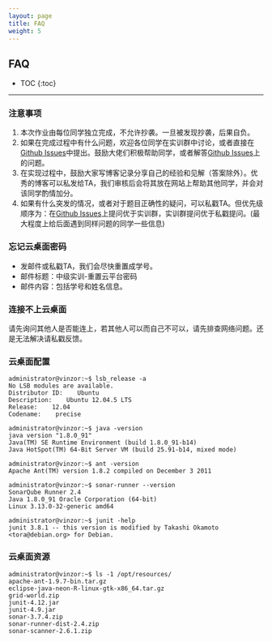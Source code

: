 ```yaml
---
layout: page
title: FAQ
weight: 5
---
```


## FAQ


* TOC
{:toc}


----------

### 注意事项
 1. 本次作业由每位同学独立完成，不允许抄袭。一旦被发现抄袭，后果自负。
 2. 如果在完成过程中有什么问题，欢迎各位同学在实训群中讨论，或者直接在[Github Issues](https://github.com/se-2020/se-2020.github.io/issues)中提出。鼓励大佬们积极帮助同学，或者解答[Github Issues](https://github.com/se-2020/se-2020.github.io/issues)上的问题。
 3. 在实现过程中，鼓励大家写博客记录分享自己的经验和见解（答案除外）。优秀的博客可以私发给TA，我们审核后会将其放在网站上帮助其他同学，并会对该同学酌情加分。
 4. 如果有什么突发的情况，或者对于题目正确性的疑问，可以私戳TA。但优先级顺序为：在[Github Issues](https://github.com/se-2020/se-2020.github.io/issues)上提问优于实训群，实训群提问优于私戳提问。(最大程度上给后面遇到同样问题的同学一些信息)


### 忘记云桌面密码
* 发邮件或私戳TA，我们会尽快重置成学号。
* 邮件标题：中级实训-重置云平台密码
* 邮件内容：包括学号和姓名信息。

### 连接不上云桌面
请先询问其他人是否能连上，若其他人可以而自己不可以，请先排查网络问题。还是无法解决请私戳反馈。

### 云桌面配置
```shell
administrator@vinzor:~$ lsb_release -a
No LSB modules are available.
Distributor ID:    Ubuntu
Description:    Ubuntu 12.04.5 LTS
Release:    12.04
Codename:    precise

administrator@vinzor:~$ java -version
java version "1.8.0_91"
Java(TM) SE Runtime Environment (build 1.8.0_91-b14)
Java HotSpot(TM) 64-Bit Server VM (build 25.91-b14, mixed mode)

administrator@vinzor:~$ ant -version
Apache Ant(TM) version 1.8.2 compiled on December 3 2011

administrator@vinzor:~$ sonar-runner --version
SonarQube Runner 2.4
Java 1.8.0_91 Oracle Corporation (64-bit)
Linux 3.13.0-32-generic amd64

administrator@vinzor:~$ junit -help
junit 3.8.1 -- this version is modified by Takashi Okamoto <tora@debian.org> for Debian.
```

### 云桌面资源
```shell
administrator@vinzor:~$ ls -1 /opt/resources/
apache-ant-1.9.7-bin.tar.gz
eclipse-java-neon-R-linux-gtk-x86_64.tar.gz
grid-world.zip
junit-4.12.jar
junit-4.9.jar
sonar-3.7.4.zip
sonar-runner-dist-2.4.zip
sonar-scanner-2.6.1.zip
```
